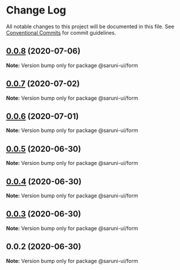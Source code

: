 # Change Log

All notable changes to this project will be documented in this file.
See [Conventional Commits](https://conventionalcommits.org) for commit guidelines.

## [0.0.8](https://github.com/tambium/saruni-ui/compare/@saruni-ui/form@0.0.7...@saruni-ui/form@0.0.8) (2020-07-06)

**Note:** Version bump only for package @saruni-ui/form





## [0.0.7](https://github.com/tambium/saruni-ui/compare/@saruni-ui/form@0.0.6...@saruni-ui/form@0.0.7) (2020-07-02)

**Note:** Version bump only for package @saruni-ui/form





## [0.0.6](https://github.com/tambium/saruni-ui/compare/@saruni-ui/form@0.0.5...@saruni-ui/form@0.0.6) (2020-07-01)

**Note:** Version bump only for package @saruni-ui/form





## [0.0.5](https://github.com/tambium/saruni-ui/compare/@saruni-ui/form@0.0.4...@saruni-ui/form@0.0.5) (2020-06-30)

**Note:** Version bump only for package @saruni-ui/form





## [0.0.4](https://github.com/tambium/saruni-ui/compare/@saruni-ui/form@0.0.3...@saruni-ui/form@0.0.4) (2020-06-30)

**Note:** Version bump only for package @saruni-ui/form





## [0.0.3](https://github.com/tambium/saruni-ui/compare/@saruni-ui/form@0.0.2...@saruni-ui/form@0.0.3) (2020-06-30)

**Note:** Version bump only for package @saruni-ui/form





## 0.0.2 (2020-06-30)

**Note:** Version bump only for package @saruni-ui/form

